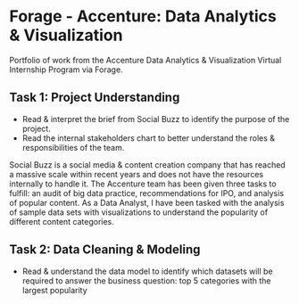 # Forage - Accenture: Data Analytics & Visualization
Portfolio of work from the Accenture Data Analytics &amp; Visualization Virtual Internship Program via Forage.

## Task 1: Project Understanding

* Read & interpret the brief from Social Buzz to identify the purpose of the project.
* Read the internal stakeholders chart to better understand the roles & responsibilities of the team.

Social Buzz is a social media & content creation company that has reached a massive scale within recent years and does not have the resources internally to handle it. The Accenture team has been given three tasks to fulfill: an audit of big data practice, recommendations for IPO, and analysis of popular content. As a Data Analyst, I have been tasked with the analysis of sample data sets with visualizations to understand the popularity of different content categories.

## Task 2: Data Cleaning & Modeling

* Read & understand the data model to identify which datasets will be required to answer the business question: top 5 categories with the largest popularity
